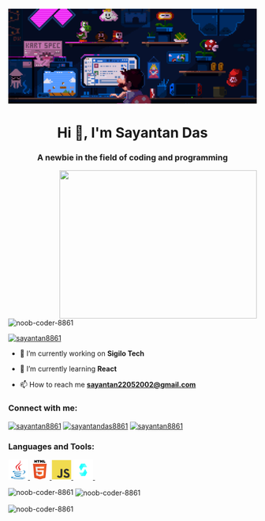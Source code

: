 ![MasterHead](images/banner.gif)
<!-- <picture>
 <source media="(prefers-color-scheme: dark)" srcset="images/Blockchain.avif"  width="300" height="150">
 <source media="(prefers-color-scheme: light)" srcset="images/Blockchain.avif"  width="300" height="150">
 <img alt="YOUR-ALT-TEXT" src="images/Blockchain.avif"  width="300" height="150">
</picture> <br> -->

<h1 align="center">Hi 👋, I'm Sayantan Das</h1>
<h3 align="center">A newbie in the field of coding and programming</h3>
<img align="right" src="https://camo.githubusercontent.com/58a3c0c3d8debf6a54013856cca79c2bd0f6ea79e0ec13cd2f7ec26dc1a8cccb/68747470733a2f2f63646e2e6472696262626c652e636f6d2f75736572732f313131383337362f73637265656e73686f74732f333630343138362f646576656c6f7065722d6472696262626c652e676966"  width="400" height="300">

<p align="left"> <img src="https://komarev.com/ghpvc/?username=noob-coder-8861&label=Profile%20views&color=0e75b6&style=flat" alt="noob-coder-8861" /> </p>

<p align="left"> <a href="https://twitter.com/sayantan8861" target="blank"><img src="https://img.shields.io/twitter/follow/sayantan8861?logo=twitter&style=for-the-badge" alt="sayantan8861" /></a> </p>

- 🔭 I’m currently working on **Sigilo Tech**

- 🌱 I’m currently learning **React**

- 📫 How to reach me **sayantan22052002@gmail.com**

<h3 align="left">Connect with me:</h3>
<p align="left">
<a href="https://twitter.com/sayantan8861" target="blank"><img align="center" src="https://raw.githubusercontent.com/rahuldkjain/github-profile-readme-generator/master/src/images/icons/Social/twitter.svg" alt="sayantan8861" height="30" width="40" /></a>
<a href="https://linkedin.com/in/sayantandas8861" target="blank"><img align="center" src="https://raw.githubusercontent.com/rahuldkjain/github-profile-readme-generator/master/src/images/icons/Social/linked-in-alt.svg" alt="sayantandas8861" height="30" width="40" /></a>
<a href="https://instagram.com/sayantan8861" target="blank"><img align="center" src="https://raw.githubusercontent.com/rahuldkjain/github-profile-readme-generator/master/src/images/icons/Social/instagram.svg" alt="sayantan8861" height="30" width="40" /></a>
</p>

<h3 align="left">Languages and Tools:</h3>
<p align="left"> </a> <a href="https://www.java.com" target="_blank" rel="noreferrer"> <img src="https://raw.githubusercontent.com/devicons/devicon/master/icons/java/java-original.svg" alt="java" width="40" height="40"/> </a> <a href="https://www.w3.org/html/" target="_blank" rel="noreferrer"> <img src="https://raw.githubusercontent.com/devicons/devicon/master/icons/html5/html5-original-wordmark.svg" alt="html5" width="40" height="40"/> </a> <a href="https://developer.mozilla.org/en-US/docs/Web/JavaScript" target="_blank" rel="noreferrer"> <img src="https://raw.githubusercontent.com/devicons/devicon/master/icons/javascript/javascript-original.svg" alt="javascript" width="40" height="40"/> </a> <a href="https://soliditylang.org/" target="_blank" rel="noreferrer"> <img src="https://raw.githubusercontent.com/Errorby-Night/Errorby-Night/34c3824e507e61de1c6fd856275acece3bff4ad1/data/sol.svg" alt="sol" width="40" height="40"/> </a> </p>

<p><img align="left" src="https://github-readme-stats.vercel.app/api/top-langs?username=noob-coder-8861&show_icons=true&locale=en&layout=compact" alt="noob-coder-8861" /></p>

<p>&nbsp;<img align="center" src="https://github-readme-stats.vercel.app/api?username=noob-coder-8861&show_icons=true&locale=en" alt="noob-coder-8861" /></p>

<p><img align="center" src="https://github-readme-streak-stats.herokuapp.com/?user=noob-coder-8861&" alt="noob-coder-8861" /></p>
